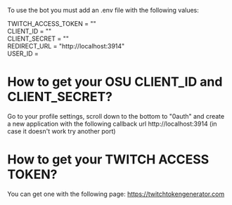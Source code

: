 To use the bot you must add an .env file with the following values:

TWITCH_ACCESS_TOKEN = "<YourTokenHere>"  
CLIENT_ID = "<YourOsourAppIdHere>"    
CLIENT_SECRET = "<YourOsourAppSecretHere>"   
REDIRECT_URL = "http://localhost:3914"   
USER_ID = <YourOurOsuId>   

# How to get your OSU CLIENT_ID and CLIENT_SECRET? 

Go to your profile settings, scroll down to the bottom to "0auth" and create a new application with the following callback url http://localhost:3914 (in case it doesn't work try another port)

# How to get your TWITCH ACCESS TOKEN?

You can get one with the following page: https://twitchtokengenerator.com 
